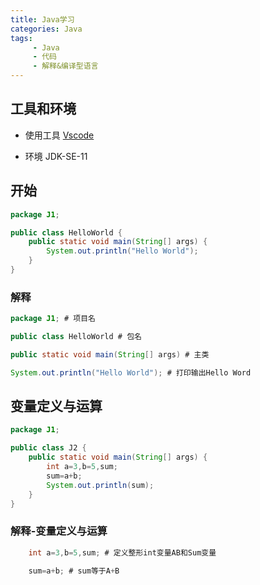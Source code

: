 ```yaml
---
title: Java学习
categories: Java
tags: 
     - Java
     - 代码
     - 解释&编译型语言
---
```


## 工具和环境

- 使用工具 [Vscode](https://code.visualstudio.com/)

- 环境 JDK-SE-11

## 开始

```Java
package J1;

public class HelloWorld {
    public static void main(String[] args) {
        System.out.println("Hello World");
    }
}
```
<!--more-->
### 解释

```Java
package J1; # 项目名

public class HelloWorld # 包名

public static void main(String[] args) # 主类

System.out.println("Hello World"); # 打印输出Hello Word
```

## 变量定义与运算

```Java
package J1;

public class J2 {
    public static void main(String[] args) {
        int a=3,b=5,sum;
        sum=a+b;
        System.out.println(sum);
    }
}
```

### 解释-变量定义与运算

```Java
    int a=3,b=5,sum; # 定义整形int变量AB和Sum变量

    sum=a+b; # sum等于A+B
```
